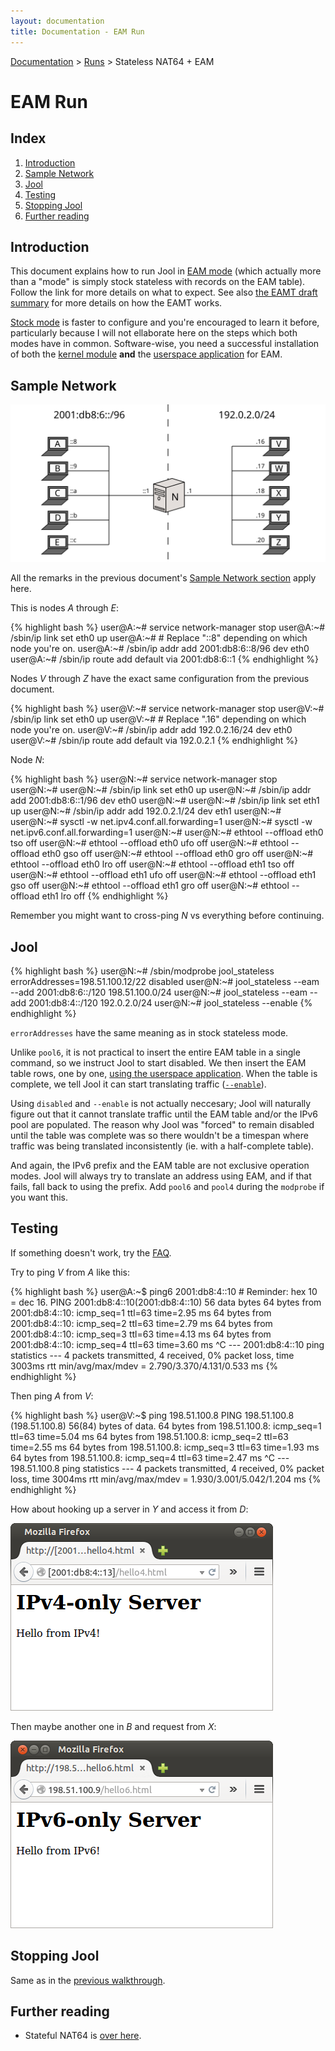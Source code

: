 ```yaml
---
layout: documentation
title: Documentation - EAM Run
---
```


[Documentation](doc-index.html) > [Runs](doc-index.html#runs) > Stateless NAT64 + EAM

# EAM Run

## Index

1. [Introduction](#introduction)
2. [Sample Network](#sample-network)
3. [Jool](#jool)
4. [Testing](#testing)
5. [Stopping Jool](#stopping-jool)
6. [Further reading](#further-reading)

## Introduction

This document explains how to run Jool in [EAM mode](intro-nat64.html#stateless-nat64-with-eam) (which actually more than a "mode" is simply stock stateless with records on the EAM table). Follow the link for more details on what to expect. See also [the EAMT draft summary](misc-eamt.html) for more details on how the EAMT works.

[Stock mode](mod-run-vanilla.html) is faster to configure and you're encouraged to learn it before, particularly because I will not ellaborate here on the steps which both modes have in common. Software-wise, you need a successful installation of both the [kernel module](mod-install.html) **and** the [userspace application](usr-install.html) for EAM.

## Sample Network

![Figure 1 - Sample Network](images/intro/network-1eam.svg)

All the remarks in the previous document's [Sample Network section](mod-run-vanilla.html#sample-network) apply here.

This is nodes _A_ through _E_:

{% highlight bash %}
user@A:~# service network-manager stop
user@A:~# /sbin/ip link set eth0 up
user@A:~# # Replace "::8" depending on which node you're on.
user@A:~# /sbin/ip addr add 2001:db8:6::8/96 dev eth0
user@A:~# /sbin/ip route add default via 2001:db8:6::1
{% endhighlight %}

Nodes _V_ through _Z_ have the exact same configuration from the previous document.

{% highlight bash %}
user@V:~# service network-manager stop
user@V:~# /sbin/ip link set eth0 up
user@V:~# # Replace ".16" depending on which node you're on.
user@V:~# /sbin/ip addr add 192.0.2.16/24 dev eth0
user@V:~# /sbin/ip route add default via 192.0.2.1
{% endhighlight %}

Node _N_:

{% highlight bash %}
user@N:~# service network-manager stop
user@N:~# 
user@N:~# /sbin/ip link set eth0 up
user@N:~# /sbin/ip addr add 2001:db8:6::1/96 dev eth0
user@N:~# 
user@N:~# /sbin/ip link set eth1 up
user@N:~# /sbin/ip addr add 192.0.2.1/24 dev eth1
user@N:~# 
user@N:~# sysctl -w net.ipv4.conf.all.forwarding=1
user@N:~# sysctl -w net.ipv6.conf.all.forwarding=1
user@N:~# 
user@N:~# ethtool --offload eth0 tso off
user@N:~# ethtool --offload eth0 ufo off
user@N:~# ethtool --offload eth0 gso off
user@N:~# ethtool --offload eth0 gro off
user@N:~# ethtool --offload eth0 lro off
user@N:~# ethtool --offload eth1 tso off
user@N:~# ethtool --offload eth1 ufo off
user@N:~# ethtool --offload eth1 gso off
user@N:~# ethtool --offload eth1 gro off
user@N:~# ethtool --offload eth1 lro off
{% endhighlight %}

Remember you might want to cross-ping _N_ vs everything before continuing.

## Jool

{% highlight bash %}
user@N:~# /sbin/modprobe jool_stateless errorAddresses=198.51.100.12/22 disabled
user@N:~# jool_stateless --eam --add 2001:db8:6::/120 198.51.100.0/24
user@N:~# jool_stateless --eam --add 2001:db8:4::/120 192.0.2.0/24
user@N:~# jool_stateless --enable
{% endhighlight %}

`errorAddresses` have the same meaning as in stock stateless mode.

Unlike `pool6`, it is not practical to insert the entire EAM table in a single command, so we instruct Jool to start disabled. We then insert the EAM table rows, one by one, [using the userspace application](usr-flags-eamt.html). When the table is complete, we tell Jool it can start translating traffic ([`--enable`](usr-flags-global.html#enable---disable)).

Using `disabled` and `--enable` is not actually neccesary; Jool will naturally figure out that it cannot translate traffic until the EAM table and/or the IPv6 pool are populated. The reason why Jool was "forced" to remain disabled until the table was complete was so there wouldn't be a timespan where traffic was being translated inconsistently (ie. with a half-complete table).

And again, the IPv6 prefix and the EAM table are not exclusive operation modes. Jool will always try to translate an address using EAM, and if that fails, fall back to using the prefix. Add `pool6` and `pool4` during the `modprobe` if you want this.

## Testing

If something doesn't work, try the [FAQ](misc-faq.html).

Try to ping _V_ from _A_ like this:

{% highlight bash %}
user@A:~$ ping6 2001:db8:4::10 # Reminder: hex 10 = dec 16.
PING 2001:db8:4::10(2001:db8:4::10) 56 data bytes
64 bytes from 2001:db8:4::10: icmp_seq=1 ttl=63 time=2.95 ms
64 bytes from 2001:db8:4::10: icmp_seq=2 ttl=63 time=2.79 ms
64 bytes from 2001:db8:4::10: icmp_seq=3 ttl=63 time=4.13 ms
64 bytes from 2001:db8:4::10: icmp_seq=4 ttl=63 time=3.60 ms
^C
--- 2001:db8:4::10 ping statistics ---
4 packets transmitted, 4 received, 0% packet loss, time 3003ms
rtt min/avg/max/mdev = 2.790/3.370/4.131/0.533 ms
{% endhighlight %}

Then ping _A_ from _V_:

{% highlight bash %}
user@V:~$ ping 198.51.100.8
PING 198.51.100.8 (198.51.100.8) 56(84) bytes of data.
64 bytes from 198.51.100.8: icmp_seq=1 ttl=63 time=5.04 ms
64 bytes from 198.51.100.8: icmp_seq=2 ttl=63 time=2.55 ms
64 bytes from 198.51.100.8: icmp_seq=3 ttl=63 time=1.93 ms
64 bytes from 198.51.100.8: icmp_seq=4 ttl=63 time=2.47 ms
^C
--- 198.51.100.8 ping statistics ---
4 packets transmitted, 4 received, 0% packet loss, time 3004ms
rtt min/avg/max/mdev = 1.930/3.001/5.042/1.204 ms
{% endhighlight %}

How about hooking up a server in _Y_ and access it from _D_:

![Figure 1 - IPv6 TCP from an IPv4 node](images/run-eam-firefox-4to6.png)

Then maybe another one in _B_ and request from _X_:

![Figure 2 - IPv4 TCP from an IPv6 node](images/run-eam-firefox-6to4.png)

## Stopping Jool

Same as in the [previous walkthrough](mod-run-vanilla.html#stopping-jool).

## Further reading

- Stateful NAT64 is [over here](mod-run-stateful.html).


